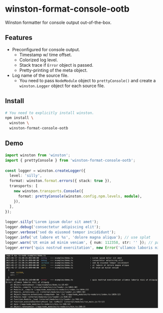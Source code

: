 winston-format-console-ootb
=============================

Winston formatter for console output out-of-the-box.

Features
--------

- Preconfigured for console output.
    - Timestamp w/ time offset.
    - Colorized log level.
    - Stack trace if `Error` object is passed.
    - Pretty-printing of the meta object.
- Log name of the source file.
    - You need to pass `NodeModule` object to `prettyConsole()` and create a `winston.Logger` object for each source file.

Install
-------

```bash
# You need to explicitly install winston.
npm install \
  winston \
  winston-format-console-ootb
```

Demo
----

```typescript
import winston from 'winston';
import { prettyConsole } from 'winston-format-console-ootb';

const logger = winston.createLogger({
  level: 'silly',
  format: winston.format.errors({ stack: true }),
  transports: [
    new winston.transports.Console({
      format: prettyConsole(winston.config.npm.levels, module),
    }),
  ],
});

logger.silly('Lorem ipsum dolor sit amet');
logger.debug('consectetur adipiscing elit');
logger.verbose('sed do eiusmod tempor incididunt');
logger.info('ut labore et %s', 'dolore magna aliqua'); // use splat
logger.warn('Ut enim ad minim veniam', { num: 112358, str: '' }); // pass meta
logger.error('quis nostrud exercitation', new Error('ullamco laboris nisi ut aliquip')); // pass Error object
```

![Demo](docs/demo.png)
